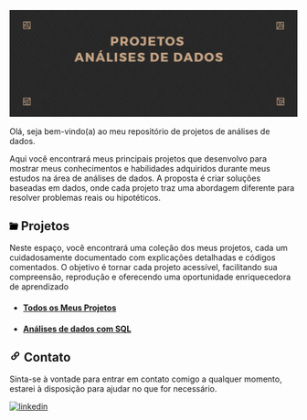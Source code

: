 
![](https://github.com/DuduTrindade/AnaliseDados/blob/main/imagens/IMG01.jpg)

Olá, seja bem-vindo(a) ao meu repositório de projetos de análises de dados.

Aqui você encontrará meus principais projetos que desenvolvo para mostrar meus conhecimentos e habilidades adquiridos durante meus estudos na área de análises de dados.
A proposta é criar soluções baseadas em dados, onde cada projeto traz uma abordagem diferente para resolver problemas reais ou hipotéticos.

## ![](https://github.com/DuduTrindade/AnaliseDados/blob/main/imagens/pasta.png) Projetos

Neste espaço, você encontrará uma coleção dos meus projetos, cada um cuidadosamente documentado com explicações detalhadas e códigos comentados. O objetivo é tornar cada projeto acessível, 
facilitando sua compreensão, reprodução e oferecendo uma oportunidade enriquecedora de aprendizado

* #### [Todos os Meus Projetos](https://github.com/DuduTrindade/AnaliseDados/tree/main/Projetos#projetos)

* #### [Análises de dados com SQL](https://github.com/DuduTrindade/AnaliseDados/tree/main/Projetos#sql)


## ![](https://github.com/DuduTrindade/AnaliseDados/blob/main/imagens/link.png) Contato 

Sinta-se à vontade para entrar em contato comigo a qualquer momento, estarei à disposição para ajudar no que for necessário.

[![linkedin](https://img.shields.io/badge/linkedin-0A66C2?style=for-the-badge&logo=linkedin&logoColor=white)](https://www.linkedin.com/in/eduardo-trindade-5506921b4/)


